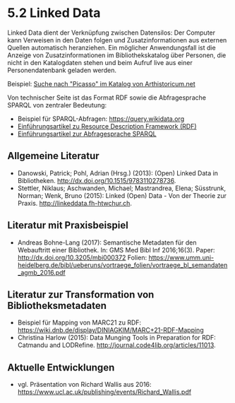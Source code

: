 # 5.2 Linked Data

Linked Data dient der Verknüpfung zwischen Datensilos: Der Computer kann Verweisen in den Daten folgen und Zusatzinformationen aus externen Quellen automatisch heranziehen. Ein möglicher Anwendungsfall ist die Anzeige von Zusatzinformationen im Bibliothekskatalog über Personen, die nicht in den Katalogdaten stehen und beim Aufruf live aus einer Personendatenbank geladen werden.

Beispiel: [Suche nach "Picasso" im Katalog von Arthistoricum.net](http://katalog.arthistoricum.net/?tx_find_find[q][default]=Picasso)

Von technischer Seite ist das Format RDF sowie die Abfragesprache SPARQL von zentraler Bedeutung:

* Beispiel für SPARQL-Abfragen: https://query.wikidata.org
* [Einführungsartikel zu Resource Description Framework (RDF)](http://linkeddata.fh-htwchur.ch/Grundlagen-StrukturierteBeschreibung.html)
* [Einführungsartikel zur Abfragesprache SPARQL](http://linkeddata.fh-htwchur.ch/Grundlagen-SPARQL.html)

## Allgemeine Literatur

* Danowski, Patrick; Pohl, Adrian (Hrsg.) (2013): (Open) Linked Data in Bibliotheken. http://dx.doi.org/10.1515/9783110278736.
* Stettler, Niklaus; Aschwanden, Michael; Mastrandrea, Elena; Süsstrunk, Norman; Wenk, Bruno (2015): Linked (Open) Data - Von der Theorie zur Praxis. http://linkeddata.fh-htwchur.ch.

## Literatur mit Praxisbeispiel

* Andreas Bohne-Lang (2017): Semantische Metadaten für den Webauftritt einer Bibliothek. In: GMS Med Bibl Inf 2016;16(3). Paper: http://dx.doi.org/10.3205/mbi000372 Folien: https://www.umm.uni-heidelberg.de/bibl/ueberuns/vortraege_folien/vortraege_bl_semandaten_agmb_2016.pdf

## Literatur zur Transformation von Bibliotheksmetadaten

* Beispiel für Mapping von MARC21 zu RDF: https://wiki.dnb.de/display/DINIAGKIM/MARC+21-RDF-Mapping
* Christina Harlow (2015): Data Munging Tools in Preparation for RDF: Catmandu and LODRefine. http://journal.code4lib.org/articles/11013.

## Aktuelle Entwicklungen

* vgl. Präsentation von Richard Wallis aus 2016: https://www.ucl.ac.uk/publishing/events/Richard_Wallis.pdf